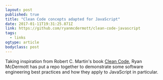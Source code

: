 ```yaml
---
layout: post 
published: true 
title: "Clean Code concepts adapted for JavaScript" 
date: 2017-01-11T19:31:25.871Z 
link: https://github.com/ryanmcdermott/clean-code-javascript 
tags:
  - links
ogtype: article 
bodyclass: post 
---
```


Taking inspiration from Robert C. Martin's book [Clean Code](https://www.amazon.com/Clean-Code-Handbook-Software-Craftsmanship/dp/0132350882), Ryan McDermott has put a repo together to demonstrate  some software engineering best practices and how they apply to JavaScript in particular.
